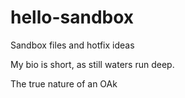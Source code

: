 # hello-sandbox
Sandbox files and hotfix ideas

My bio is short, as still waters run deep.

The true nature of an OAk

